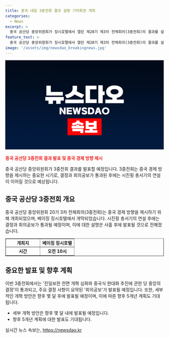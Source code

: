 ```yaml
---
title: 중국 내일 3중전회 결과 설명 기자회견 개최
categories:
  - News
excerpt: >
  중국 공산당 중앙위원회가 징시호텔에서 열린 제20기 제3차 전체회의(3중전회)의 결과를 설명하는 기자회견을 내일(19일) 오전 10시에 개최한다고 로이터통신과 중화권 매체들이 보도했다. 3중전회는 진일보한 전면 개혁 심화와 중국식 현대화 추진에 관한 당 중앙의 결정을 포함한 주요 결정 사항을 요약한 회의공보를 오늘 통과시킨 후, 시진핑 공산당 총서기(국가주석)가 3중전회의 정신을 강조하는 연설을 할 예정이다. 결정 및 총서기의 설명은 이날 저녁에 공개될 것으로 전해졌으며, 구체적인 개혁 방안과 정책은 나중에 발표될 예정이다. (출처: 로이터통신, 홍콩 경제일보)
feature_text: >
  중국 공산당 중앙위원회가 징시호텔에서 열린 제20기 제3차 전체회의(3중전회)의 결과를 설명하는 기자회견을 내일(19일) 오전 10시에 개최한다고 로이터통신과 중화권 매체들이 보도했다. 3중전회는 진일보한 전면 개혁 심화와 중국식 현대화 추진에 관한 당 중앙의 결정을 포함한 주요 결정 사항을 요약한 회의공보를 오늘 통과시킨 후, 시진핑 공산당 총서기(국가주석)가 3중전회의 정신을 강조하는 연설을 할 예정이다. 결정 및 총서기의 설명은 이날 저녁에 공개될 것으로 전해졌으며, 구체적인 개혁 방안과 정책은 나중에 발표될 예정이다. (출처: 로이터통신, 홍콩 경제일보)
image: '/assets/img/newsdao_breakingnews.jpg'
---
```


<p><img src="/assets/img/newsdao_breakingnews.jpg" alt="bookingtag 속보" /></p>

<p><b><span style="color: #ee2323;">중국 공산당 3중전회 결과 발표 및 중국 경제 방향 제시</span></b></p>

<p>중국 공산당 중앙위원회가 3중전회 결과를 발표할 예정입니다. 3중전회는 중국 경제 방향을 제시하는 중요한 시기로, 결정과 회의공보가 통과된 후에는 시진핑 총서기의 연설이 이어질 것으로 예상됩니다. </p>

<p data-ke-size="size16"></p>

<h2 data-ke-size="size26">중국 공산당 3중전회 개요</h2>

<p data-ke-size="size16">중국 공산당 중앙위원회 20기 3차 전체회의(3중전회)는 중국 경제 방향을 제시하기 위해 개최되었으며, 베이징 징시호텔에서 개막되었습니다. 시진핑 총서기의 연설 후에는 결정과 회의공보가 통과될 예정이며, 이에 대한 설명은 사흘 후에 발표될 것으로 전해졌습니다.</p>

<table style="width: 100%;" border="1">
<tbody>
<tr>
<td style="text-align: center; width: 50%; height: 17px;"><strong>개최지</strong></td>
<td style="text-align: center; width: 50%; height: 17px;"><strong>베이징 징시호텔</strong></td>
</tr>
<tr>
<td style="text-align: center; width: 50%; height: 17px;"><strong>시간</strong></td>
<td style="text-align: center; width: 50%; height: 17px;"><strong>오전 10시</strong></td>
</tr>
</tbody>
</table>

<p data-ke-size="size16"></p>

<h2 data-ke-size="size26">중요한 발표 및 향후 계획</h2>

<p data-ke-size="size16">이번 3중전회에서는 '진일보한 전면 개혁 심화와 중국식 현대화 추진에 관한 당 중앙의 결정'이 통과되고, 주요 결정 사항이 요약된 '회의공보'가 발표될 예정입니다. 또한, 세부적인 개혁 방안은 향후 몇 달 후에 발표될 예정이며, 이에 따른 향후 5개년 계획도 기대됩니다.</p>

<ul>
<li>세부 개혁 방안은 향후 몇 달 내에 발표될 예정입니다.</li>
<li>향후 5개년 계획에 대한 발표도 기대됩니다.</li>
</ul>

<p data-ke-size="size16"></p>
실시간 뉴스 속보는, <a href="https://newsdao.kr" rel="dofollow">https://newsdao.kr</a>


